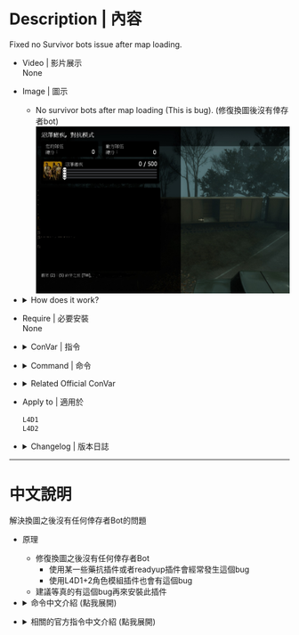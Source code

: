 # Description | 內容
Fixed no Survivor bots issue after map loading.

* Video | 影片展示
<br>None

* Image | 圖示
	* No survivor bots after map loading (This is bug). (修復換圖後沒有倖存者bot)
	<br/>![fix_botkick_1](image/fix_botkick_1.jpg)

* <details><summary>How does it work?</summary>

	* After map loading, fixed no survivor bots issue sometimes.
		* Usually this bug happens when using ready up plugin.
		* Or using l4d1+2 character plugin like CSM
</details>

* Require | 必要安裝
<br>None

* <details><summary>ConVar | 指令</summary>

	None
</details>

* <details><summary>Command | 命令</summary>

	* **Trying to fix wrong numbers of survivor bots in server. (Adm required: ADMFLAG_ROOT)**
		```php
		sm_botfix
		```
</details>

* <details><summary>Related Official ConVar</summary>

	```php
    // Max # of survivors
    sm_cvar survivor_limit 4
    ```
</details>   

* Apply to | 適用於
	```
	L4D1
	L4D2
	```

* <details><summary>Changelog | 版本日誌</summary>

	* v1.0 (2023-11-2)
		* Improve code

	* v1.4 (2023-8-24)
		* Improve code

	* v1.3
		* Remake Code
</details>

- - - -
# 中文說明
解決換圖之後沒有任何倖存者Bot的問題

* 原理
    * 修復換圖之後沒有任何倖存者Bot
		* 使用某一些藥抗插件或者readyup插件會經常發生這個bug
		* 使用L4D1+2角色模組插件也會有這個bug
    * 建議等真的有這個bug再來安裝此插件

* <details><summary>命令中文介紹 (點我展開)</summary>

	* **管理員手動輸入!botfix修復 (權限: ADMFLAG_ROOT)**
		```php
		sm_botfix
		```
</details>

* <details><summary>相關的官方指令中文介紹 (點我展開)</summary>

	```php
    // 倖存者最大數量限制
    sm_cvar survivor_limit 4
    ```
</details>    